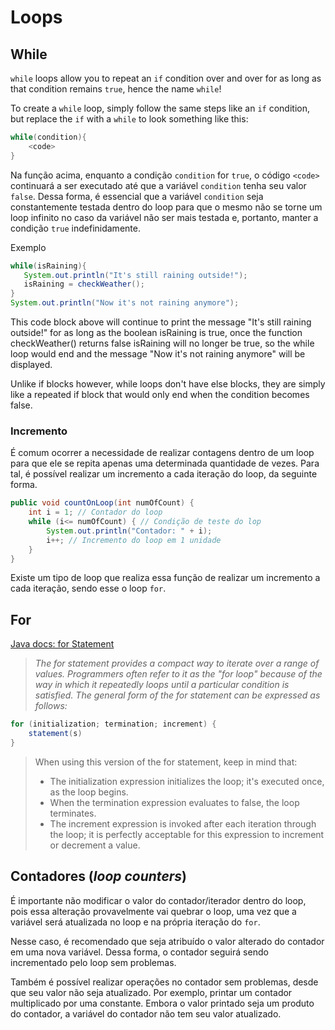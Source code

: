 # Loops

## While

`while` loops allow you to repeat an `if` condition over and over for as long as that condition remains `true`, hence the name `while`!

To create a `while` loop, simply follow the same steps like an `if` condition, but replace the `if` with a `while` to look something like this:

```java
while(condition){
    <code>
}
```

Na função acima, enquanto a condição `condition` for `true`, o código `<code>` continuará a ser executado até que a variável `condition` tenha seu valor `false`. Dessa forma, é essencial que a variável `condition` seja constantemente testada dentro do loop para que o mesmo não se torne um loop infinito no caso da variável não ser mais testada e, portanto, manter a condição `true` indefinidamente.

Exemplo

```java
while(isRaining){
   System.out.println("It's still raining outside!");
   isRaining = checkWeather();
}
System.out.println("Now it's not raining anymore");
```

This code block above will continue to print the message "It's still raining outside!" for as long as the boolean isRaining is true, once the function checkWeather() returns false isRaining will no longer be true, so the while loop would end and the message "Now it's not raining anymore" will be displayed.

Unlike if blocks however, while loops don't have else blocks, they are simply like a repeated if block that would only end when the condition becomes false.

### Incremento

É comum ocorrer a necessidade de realizar contagens dentro de um loop para que ele se repita apenas uma determinada quantidade de vezes. Para tal, é possível realizar um incremento a cada iteração do loop, da seguinte forma.

```java
public void countOnLoop(int numOfCount) {
    int i = 1; // Contador do loop
    while (i<= numOfCount) { // Condição de teste do lop
        System.out.println("Contador: " + i);
        i++; // Incremento do loop em 1 unidade
    }
}
```

Existe um tipo de loop que realiza essa função de realizar um incremento a cada iteração, sendo esse o loop `for`.

## For

[Java docs: for Statement](https://docs.oracle.com/javase/tutorial/java/nutsandbolts/for.html)

> *The for statement provides a compact way to iterate over a range of values. Programmers often refer to it as the "for loop" because of the way in which it repeatedly loops until a particular condition is satisfied. The general form of the for statement can be expressed as follows:*

```java
for (initialization; termination; increment) {
    statement(s)
}
```

> When using this version of the for statement, keep in mind that:
>
> - The initialization expression initializes the loop; it's executed once, as the loop begins.
> - When the termination expression evaluates to false, the loop terminates.
> - The increment expression is invoked after each iteration through the loop; it is perfectly acceptable for this expression to increment or decrement a value.

## Contadores (*loop counters*)

É importante não modificar o valor do contador/iterador dentro do loop, pois essa alteração provavelmente vai quebrar o loop, uma vez que a variável será atualizada no loop e na própria iteração do `for`.

Nesse caso, é recomendado que seja atribuído o valor alterado do contador em uma nova variável. Dessa forma, o contador seguirá sendo incrementado pelo loop sem problemas.

Também é possível realizar operações no contador sem problemas, desde que seu valor não seja atualizado. Por exemplo, printar um contador multiplicado por uma constante. Embora o valor printado seja um produto do contador, a variável do contador não tem seu valor atualizado.

